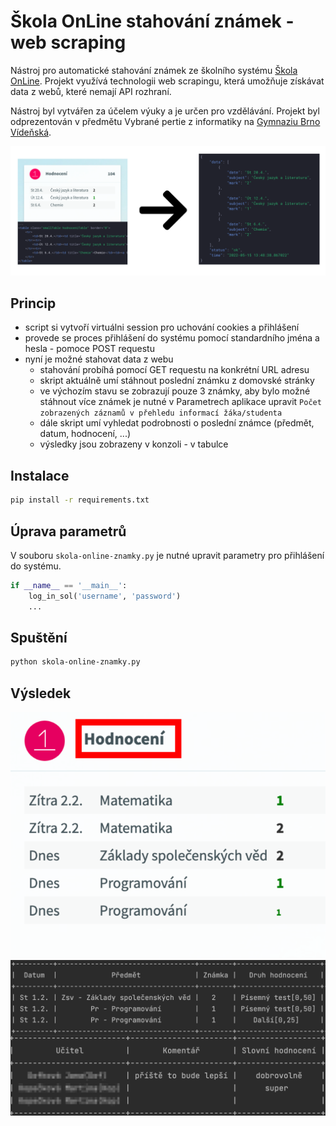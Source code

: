 # Škola OnLine stahování známek - web scraping

Nástroj pro automatické stahování známek ze školního systému [Škola OnLine](https://www.skolonline.cz/).
Projekt využívá technologii web scrapingu, která umožňuje získávat data z webů, které nemají API rozhraní.

Nástroj byl vytvářen za účelem výuky a je určen pro vzdělávání.
Projekt byl odprezentován v předmětu Vybrané pertie z informatiky na [Gymnaziu Brno Vídeňská](https://www.gvid.cz/).

![](media/sol.png)

## Princip
- script si vytvoří virtuálni session pro uchování cookies a přihlášení
- provede se proces přihlášení do systému pomocí standardního jména a hesla - pomoce POST requestu
- nyní je možné stahovat data z webu
  - stahování probíhá pomocí GET requestu na konkrétní URL adresu
  - skript aktuálně umí stáhnout poslední známku z domovské stránky
  - ve výchozím stavu se zobrazují pouze 3 známky, aby bylo možné stáhnout více známek je nutné v Parametrech aplikace upravit `Počet zobrazených záznamů v přehledu informací žáka/studenta`
  - dále skript umí vyhledat podrobnosti o poslední známce (předmět, datum, hodnocení, ...)
  - výsledky jsou zobrazeny v konzoli - v tabulce


## Instalace

```bash
pip install -r requirements.txt
```

## Úprava parametrů
V souboru `skola-online-znamky.py` je nutné upravit parametry pro přihlášení do systému.

```py
if __name__ == '__main__':
    log_in_sol('username', 'password')
	...
```

## Spuštění

```bash
python skola-online-znamky.py
```

## Výsledek
![](media/marks.png)
![](media/sol-result.png)